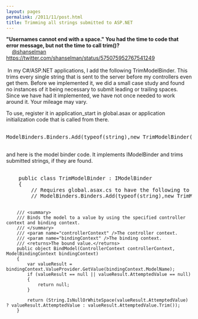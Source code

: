 ```yaml
---
layout: pages
permalink: /2011/11/post.html
title: Trimming all strings submitted to ASP.NET
---
```

<b>"Usernames cannot end with a space." 
You had the time to code that error message, but not the time to call trim()?</b><br />
&nbsp; &nbsp;&nbsp;<a href="https://twitter.com/shanselman/">@shanselman</a> <a href="https://twitter.com/shanselman/status/575075952767541249">https://twitter.com/shanselman/status/575075952767541249</a><br />
<br />
&nbsp;In my C#/ASP.NET applications, I add the following TrimModelBinder.  This trims every single string that is sent to the server before my controllers even get them.  Before we implemented it, we did a small case study and found no instances of it being necessary to submit leading or trailing spaces.  Since we have had it implemented, we have not once needed to work around it.  Your mileage may vary.

To use, register it in application_start in global.asax or application initialization code that is called from there.
<br />
<br />
<pre>ModelBinders.Binders.Add(typeof(string),new TrimModelBinder());
</pre>
<br />
and here is the model binder code.  It implements IModelBinder and trims submitted strings, if they are found.<br />
<br />
<pre>    public class TrimModelBinder : IModelBinder
    {
        // Requires global.asax.cs to have the following to activate
        // ModelBinders.Binders.Add(typeof(string),new TrimModelBinder());

        /// <summary>
        /// Binds the model to a value by using the specified controller context and binding context.
        /// </summary>
        /// <param name="controllerContext" />The controller context.
        /// <param name="bindingContext" />The binding context.
        /// <returns>The bound value.</returns>
        public object BindModel(ControllerContext controllerContext, ModelBindingContext bindingContext)
        {
            var valueResult = bindingContext.ValueProvider.GetValue(bindingContext.ModelName);
            if (valueResult == null || valueResult.AttemptedValue == null)
            {
                return null;
            }

            return (String.IsNullOrWhiteSpace(valueResult.AttemptedValue) ? valueResult.AttemptedValue : valueResult.AttemptedValue.Trim());
        }
</pre>
